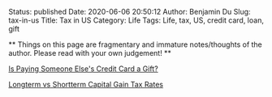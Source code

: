 Status: published
Date: 2020-06-06 20:50:12
Author: Benjamin Du
Slug: tax-in-us
Title: Tax in US
Category: Life
Tags: Life, tax, US, credit card, loan, gift

**
Things on this page are fragmentary and immature notes/thoughts of the author.
Please read with your own judgement!
**


[Is Paying Someone Else's Credit Card a Gift?](https://finance.zacks.com/paying-someone-elses-credit-card-gift-9237.html)

[Longterm vs Shortterm Capital Gain Tax Rates](https://www.investopedia.com/articles/personal-finance/101515/comparing-longterm-vs-shortterm-capital-gain-tax-rates.asp#:~:text=Short%2Dterm%20capital%20gains%20result,for%20more%20than%20one%20year.&text=Short%2Dterm%20gains%20are%20taxed,the%20U.S.%20income%20tax%20brackets)